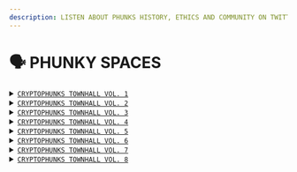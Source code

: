 ```yaml
---
description: LISTEN ABOUT PHUNKS HISTORY, ETHICS AND COMMUNITY ON TWITTER
---
```


# 🗣 PHUNKY SPACES

<details>

<summary><a href="https://twitter.com/i/spaces/1eaKbrXLayBKX"><code>CRYPTOPHUNKS TOWNHALL VOL. 1</code></a></summary>

[https://twitter.com/i/spaces/1eaKbrXLayBKX](https://twitter.com/i/spaces/1eaKbrXLayBKX)

</details>

<details>

<summary><a href="https://twitter.com/i/spaces/1zqKVPVjAwaJB"><code>CRYPTOPHUNKS TOWNHALL VOL. 2</code></a></summary>

[https://twitter.com/i/spaces/1zqKVPVjAwaJB](https://twitter.com/i/spaces/1zqKVPVjAwaJB)

</details>

<details>

<summary><a href="https://twitter.com/i/spaces/1lDGLnmAPDkxm"><code>CRYPTOPHUNKS TOWNHALL VOL. 3</code></a></summary>

[https://twitter.com/i/spaces/1lDGLnmAPDkxm](https://twitter.com/i/spaces/1lDGLnmAPDkxm)

</details>

<details>

<summary><a href="https://twitter.com/i/spaces/1nAJErMqoPnxL"><code>CRYPTOPHUNKS TOWNHALL VOL. 4</code></a></summary>

[https://twitter.com/i/spaces/1nAJErMqoPnxL](https://twitter.com/i/spaces/1nAJErMqoPnxL)

</details>

<details>

<summary><a href="https://twitter.com/i/spaces/1MnxnpaZlpNGO?s=20"><code>CRYPTOPHUNKS TOWNHALL VOL. 5</code></a></summary>

[https://twitter.com/i/spaces/1MnxnpaZlpNGO?s=20](https://twitter.com/i/spaces/1MnxnpaZlpNGO?s=20)

</details>

<details>

<summary><a href="https://twitter.com/i/spaces/1PlKQpYokMkxE"><code>CRYPTOPHUNKS TOWNHALL VOL. 6</code> </a></summary>

[https://twitter.com/i/spaces/1PlKQpYokMkxE](https://twitter.com/i/spaces/1PlKQpYokMkxE?s=20)

</details>

<details>

<summary><a href="https://twitter.com/i/spaces/1zqKVPrXDqLJB"><code>CRYPTOPHUNKS TOWNHALL VOL. 7</code></a></summary>

[https://twitter.com/i/spaces/1zqKVPrXDqLJB](https://twitter.com/i/spaces/1zqKVPrXDqLJB?s=20)

</details>

<details>

<summary><a href="https://twitter.com/i/spaces/1YpKkgNPOEYKj"><code>CRYPTOPHUNKS TOWNHALL VOL. 8</code></a></summary>

[https://twitter.com/i/spaces/1YpKkgNPOEYKj](https://twitter.com/i/spaces/1YpKkgNPOEYKj)

</details>
